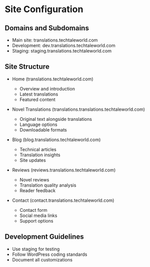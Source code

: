 # Site Configuration

## Domains and Subdomains
- Main site: translations.techtaleworld.com
- Development: dev.translations.techtaleworld.com
- Staging: staging.translations.techtaleworld.com

## Site Structure
- Home (translations.techtaleworld.com)
  - Overview and introduction
  - Latest translations
  - Featured content

- Novel Translations (translations.translations.techtaleworld.com)
  - Original text alongside translations
  - Language options
  - Downloadable formats

- Blog (blog.translations.techtaleworld.com)
  - Technical articles
  - Translation insights
  - Site updates

- Reviews (reviews.translations.techtaleworld.com)
  - Novel reviews
  - Translation quality analysis
  - Reader feedback

- Contact (contact.translations.techtaleworld.com)
  - Contact form
  - Social media links
  - Support options

## Development Guidelines
- Use staging for testing
- Follow WordPress coding standards
- Document all customizations
